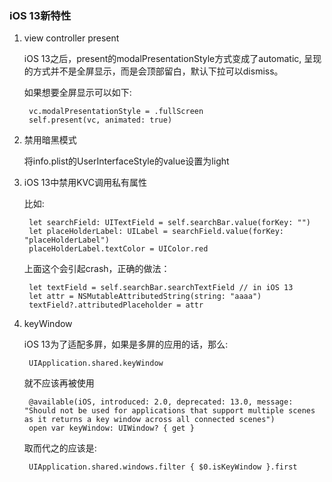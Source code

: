 ### iOS 13新特性

1. view controller present

	iOS 13之后，present的modalPresentationStyle方式变成了automatic, 呈现的方式并不是全屏显示，而是会顶部留白，默认下拉可以dismiss。
	
	如果想要全屏显示可以如下:
	
		vc.modalPresentationStyle = .fullScreen
		self.present(vc, animated: true)
		
2. 禁用暗黑模式

	将info.plist的UserInterfaceStyle的value设置为light
	
3. iOS 13中禁用KVC调用私有属性

	比如:
	
		let searchField: UITextField = self.searchBar.value(forKey: "")
	   	let placeHolderLabel: UILabel = searchField.value(forKey: "placeHolderLabel")
	    placeHolderLabel.textColor = UIColor.red
		
	上面这个会引起crash，正确的做法：
	
		let textField = self.searchBar.searchTextField // in iOS 13
		let attr = NSMutableAttributedString(string: "aaaa")
    	textField?.attributedPlaceholder = attr
    	
4. keyWindow

	iOS 13为了适配多屛，如果是多屏的应用的话，那么:
	
		UIApplication.shared.keyWindow 
		
	就不应该再被使用
	
		@available(iOS, introduced: 2.0, deprecated: 13.0, message: "Should not be used for applications that support multiple scenes as it returns a key window across all connected scenes")
    	open var keyWindow: UIWindow? { get }
    	
    取而代之的应该是:
    
    	UIApplication.shared.windows.filter { $0.isKeyWindow }.first